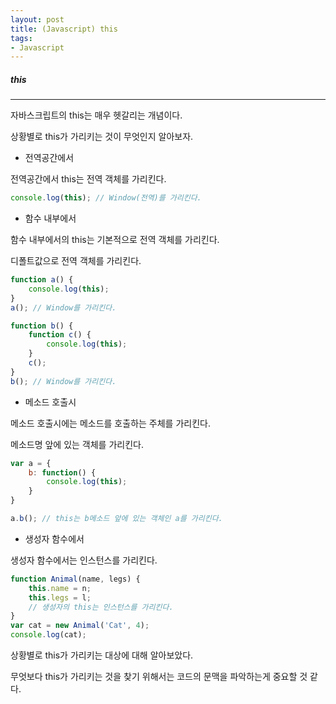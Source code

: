```yaml
---
layout: post
title: (Javascript) this
tags:
- Javascript
---
```


##### this

---



자바스크립트의 this는 매우 헷갈리는 개념이다.

상황별로 this가 가리키는 것이 무엇인지 알아보자.



* 전역공간에서

전역공간에서 this는 전역 객체를 가리킨다.

```javascript
console.log(this); // Window(전역)를 가리킨다.
```



* 함수 내부에서

함수 내부에서의 this는 기본적으로 전역 객체를 가리킨다. 

디폴트값으로 전역 객체를 가리킨다.

```javascript
function a() {
    console.log(this);
}
a(); // Window를 가리킨다.

function b() {
    function c() {
        console.log(this);
    }
    c();
}
b(); // Window를 가리킨다.
```



* 메소드 호출시

메소드 호출시에는 메소드를 호출하는 주체를 가리킨다. 

메소드명 앞에 있는 객체를 가리킨다.

```javascript
var a = {
    b: function() {
        console.log(this);
    }
}

a.b(); // this는 b메소드 앞에 있는 객체인 a를 가리킨다.
```



* 생성자 함수에서

생성자 함수에서는 인스턴스를 가리킨다.

```javascript
function Animal(name, legs) {
    this.name = n;
    this.legs = l;
    // 생성자의 this는 인스턴스를 가리킨다.
}
var cat = new Animal('Cat', 4);
console.log(cat);
```





상황별로 this가 가리키는 대상에 대해 알아보았다. 

무엇보다 this가 가리키는 것을 찾기 위해서는 코드의 문맥을 파악하는게 중요할 것 같다.
